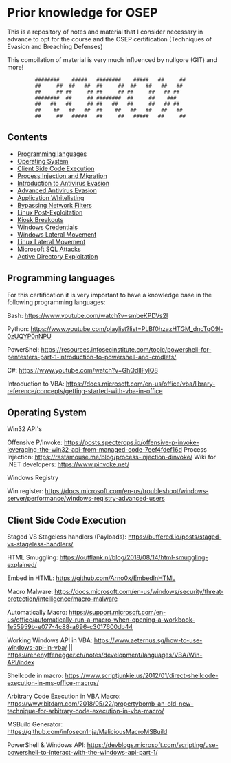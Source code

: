 # Prior knowledge for OSEP

This is a repository of notes and material that I consider necessary in advance to opt for the course and the OSEP certification (Techniques of Evasion and 
Breaching Defenses)


This compilation of material is very much influenced by nullgore (GIT) and more!


             ########    #####   ########    #####   ##     ##  
             ##     ##  ##   ##  ##     ##  ##   ##   ##   ##   
             ##     ## ##     ## ##     ## ##     ##   ## ##      
             ########  ##     ## ########  ##     ##    ###        
             ##   ##   ##     ## ##   ##   ##     ##   ## ##      
             ##    ##   ##   ##  ##    ##   ##   ##   ##   ##     
             ##     ##   #####   ##     ##   #####   ##     ## 
             
             
             


## Contents


* [Programming languages](#Programming-languages)
* [Operating System](#Operating-System)
* [Client Side Code Execution](#Client-Side-Code-Execution)
* [Process Injection and Migration](#Process-Injection-and-Migration)
* [Introduction to Antivirus Evasion](#Introduction-to-Antivirus-Evasion)
* [Advanced Antivirus Evasion](#Advanced-Antivirus-Evasion)
* [Application Whitelisting](#Application-Whitelisting)
* [Bypassing Network Filters](#Bypassing-Network-Filters)
* [Linux Post-Exploitation](#Linux-Post-Exploitation)
* [Kiosk Breakouts](#Kiosk-Breakouts)
* [Windows Credentials](#Windows-Credentials)
* [Windows Lateral Movement](#Windows-Lateral-Movement)
* [Linux Lateral Movement](#Linux-Lateral-Movement)
* [Microsoft SQL Attacks](#Microsoft-SQL-Attacks)
* [Active Directory Exploitation](#Active-Directory-Exploitation)


## Programming languages

For this certification it is very important to have a knowledge base in the following programming languages:

Bash: https://www.youtube.com/watch?v=smbeKPDVs2I 

Python: https://www.youtube.com/playlist?list=PLBf0hzazHTGM_dncTqO9l-0zUQYP0nNPU

PowerShel: https://resources.infosecinstitute.com/topic/powershell-for-pentesters-part-1-introduction-to-powershell-and-cmdlets/ 

C#: https://www.youtube.com/watch?v=GhQdlIFylQ8

Introduction to VBA: https://docs.microsoft.com/en-us/office/vba/library-reference/concepts/getting-started-with-vba-in-office

## Operating System

Win32 API's

Offensive P/Invoke: https://posts.specterops.io/offensive-p-invoke-leveraging-the-win32-api-from-managed-code-7eef4fdef16d
Process Injection: https://rastamouse.me/blog/process-injection-dinvoke/
Wiki for .NET developers: https://www.pinvoke.net/

Windows Registry

Win register: https://docs.microsoft.com/en-us/troubleshoot/windows-server/performance/windows-registry-advanced-users

## Client Side Code Execution 

Staged VS Stageless handlers (Payloads): https://buffered.io/posts/staged-vs-stageless-handlers/

HTML Smuggling: https://outflank.nl/blog/2018/08/14/html-smuggling-explained/

Embed in HTML: https://github.com/Arno0x/EmbedInHTML

Macro Malware: https://docs.microsoft.com/en-us/windows/security/threat-protection/intelligence/macro-malware

Automatically Macro: https://support.microsoft.com/en-us/office/automatically-run-a-macro-when-opening-a-workbook-1e55959b-e077-4c88-a696-c3017600db44

Working Windows API in VBA: https://www.aeternus.sg/how-to-use-windows-api-in-vba/ || https://renenyffenegger.ch/notes/development/languages/VBA/Win-API/index

Shellcode in macro: https://www.scriptjunkie.us/2012/01/direct-shellcode-execution-in-ms-office-macros/

Arbitrary Code Execution in VBA Macro: https://www.bitdam.com/2018/05/22/propertybomb-an-old-new-technique-for-arbitrary-code-execution-in-vba-macro/

MSBuild Generator: https://github.com/infosecn1nja/MaliciousMacroMSBuild

PowerShell & Windows API: https://devblogs.microsoft.com/scripting/use-powershell-to-interact-with-the-windows-api-part-1/

  







